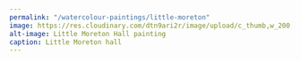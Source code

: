 ```yaml
---
permalink: "/watercolour-paintings/little-moreton"
image: https://res.cloudinary.com/dtn9ari2r/image/upload/c_thumb,w_200,g_face/v1533736915/watercolours/morton_2_wc.jpg
alt-image: Little Moreton Hall painting
caption: Little Moreton hall
---
```


